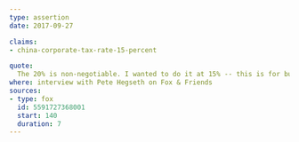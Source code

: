 ```yaml
---
type: assertion
date: 2017-09-27

claims:
- china-corporate-tax-rate-15-percent

quote:
  The 20% is non-negotiable. I wanted to do it at 15% -- this is for business -- I wented to do it at 15%; if you look at China, China is at 15%.
where: interview with Pete Hegseth on Fox & Friends
sources:
- type: fox
  id: 5591727368001
  start: 140
  duration: 7
---
```

